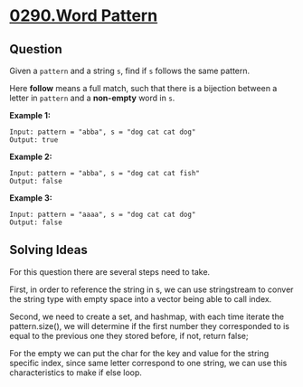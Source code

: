# [0290.Word Pattern](https://leetcode.com/problems/word-pattern/)

## Question

Given a `pattern` and a string `s`, find if `s` follows the same pattern.

Here **follow** means a full match, such that there is a bijection between a letter in `pattern` and a **non-empty** word in `s`.

 **Example 1:**

```
Input: pattern = "abba", s = "dog cat cat dog"
Output: true
```

**Example 2:**

```
Input: pattern = "abba", s = "dog cat cat fish"
Output: false
```

**Example 3:**

```
Input: pattern = "aaaa", s = "dog cat cat dog"
Output: false
```

## Solving Ideas
For this question there are several steps need to take. 

First, in order to reference the string in s, we can use stringstream to conver the string type with empty space into a vector being able to call index.

Second, we need to create a set, and hashmap, with each time iterate the pattern.size(), we will determine if the first number they corresponded to is equal to the previous one they stored before, if not, return false;

For the empty we can put the char for the key and value for the string specific index, since same letter correspond to one string, we can use this characteristics to make if else loop.
